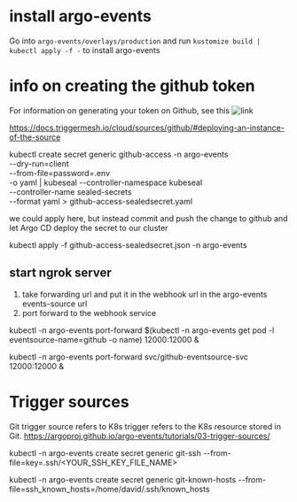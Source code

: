 # install argo-events
Go into ```argo-events/overlays/production``` and run ```kustomize build | kubectl apply -f -``` to install argo-events

# info on creating the github token
For information on generating your token on Github, see this ![link](https://cloud.redhat.com/blog/how-to-use-argocd-deployments-with-github-tokens)

https://docs.triggermesh.io/cloud/sources/github/#deploying-an-instance-of-the-source


kubectl create secret generic github-access -n argo-events \
                --dry-run=client \
                --from-file=password=.env \
                -o yaml | kubeseal   --controller-namespace kubeseal \
                                                            --controller-name sealed-secrets \
                                                            --format yaml > github-access-sealedsecret.yaml

we could apply here, but instead commit and push the change to github and let Argo CD deploy the secret to our cluster

kubectl apply -f github-access-sealedsecret.json -n argo-events


## start ngrok server
1. take forwarding url and put it in the webhook url in the argo-events events-source url
2. port forward to the webhook service

kubectl -n argo-events port-forward $(kubectl -n argo-events get pod -l eventsource-name=github -o name) 12000:12000 &

kubectl -n argo-events port-forward svc/github-eventsource-svc 12000:12000 &

# Trigger sources
Git trigger source refers to K8s trigger refers to the K8s resource stored in Git. 
https://argoproj.github.io/argo-events/tutorials/03-trigger-sources/

kubectl -n argo-events create secret generic git-ssh --from-file=key=.ssh/<YOUR_SSH_KEY_FILE_NAME>

kubectl -n argo-events create secret generic git-known-hosts --from-file=ssh_known_hosts=/home/david/.ssh/known_hosts
